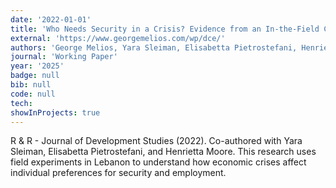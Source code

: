 ```yaml
---
date: '2022-01-01'
title: 'Who Needs Security in a Crisis? Evidence from an In-the-Field Choice Experiment in Lebanon'
external: 'https://www.georgemelios.com/wp/dce/'
authors: 'George Melios, Yara Sleiman, Elisabetta Pietrostefani, Henrietta Moore'
journal: 'Working Paper'
year: '2025'
badge: null
bib: null
code: null
tech:
showInProjects: true
---
```


R & R - Journal of Development Studies (2022). Co-authored with Yara Sleiman, Elisabetta Pietrostefani, and Henrietta Moore. This research uses field experiments in Lebanon to understand how economic crises affect individual preferences for security and employment.
